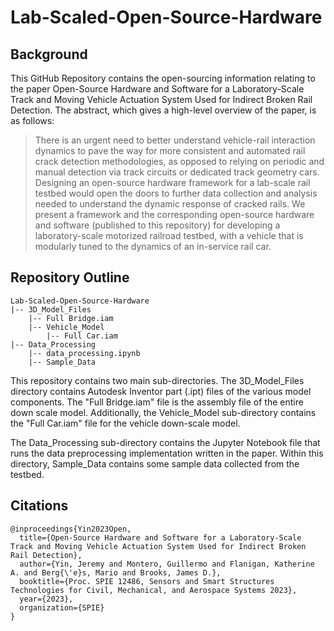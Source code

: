 # Lab-Scaled-Open-Source-Hardware

## Background
This GitHub Repository contains the open-sourcing information relating to the paper Open-Source Hardware and Software for a Laboratory-Scale Track and Moving Vehicle Actuation System Used for Indirect Broken Rail Detection. The abstract, which gives a high-level overview of the paper, is as follows:

> There is an urgent need to better understand vehicle-rail interaction dynamics to pave the way for more consistent and automated rail crack detection methodologies, as opposed to relying on periodic and manual detection via track circuits or dedicated track geometry cars. Designing an open-source hardware framework for a lab-scale rail testbed would open the doors to further data collection and analysis needed to understand the dynamic response of cracked rails. We present a framework and the corresponding open-source hardware and software (published to this repository) for developing a laboratory-scale motorized railroad testbed, with a vehicle that is modularly tuned to the dynamics of an in-service rail car. 

## Repository Outline

```
Lab-Scaled-Open-Source-Hardware
|-- 3D_Model_Files
    |-- Full Bridge.iam
    |-- Vehicle_Model
        |-- Full Car.iam
|-- Data_Processing
    |-- data_processing.ipynb
    |-- Sample_Data
```

This repository contains two main sub-directories. The 3D_Model_Files directory contains Autodesk Inventor part (.ipt) files of the various model components. The "Full Bridge.iam" file is the assembly file of the entire down scale model. Additionally, the Vehicle_Model sub-directory contains the "Full Car.iam" file for the vehicle down-scale model.

The Data_Processing sub-directory contains the Jupyter Notebook file that runs the data preprocessing implementation written in the paper. Within this directory, Sample_Data contains some sample data collected from the testbed.

## Citations

```
@inproceedings{Yin2023Open,
  title={Open-Source Hardware and Software for a Laboratory-Scale Track and Moving Vehicle Actuation System Used for Indirect Broken Rail Detection},
  author={Yin, Jeremy and Montero, Guillermo and Flanigan, Katherine A. and Berg{\'e}s, Mario and Brooks, James D.},
  booktitle={Proc. SPIE 12486, Sensors and Smart Structures Technologies for Civil, Mechanical, and Aerospace Systems 2023},
  year={2023},
  organization={SPIE}
}
```